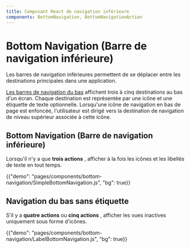 ```yaml
---
title: Composant React de navigation inférieure
components: BottomNavigation, BottomNavigationAction
---
```


# Bottom Navigation (Barre de navigation inférieure)

<p class="description">Les barres de navigation inférieures permettent de se déplacer entre les destinations principales dans une application.</p>

[Les barres de navigation du bas](https://material.io/design/components/bottom-navigation.html) affichent trois à cinq destinations au bas d'un écran. Chaque destination est représentée par une icône et une étiquette de texte optionnelle. Lorsqu'une icône de navigation en bas de page est enfoncée, l'utilisateur est dirigé vers la destination de navigation de niveau supérieur associée à cette icône.

## Bottom Navigation (Barre de navigation inférieure)

Lorsqu'il n'y a que **trois actions** , afficher à la fois les icônes et les libellés de texte en tout temps.

{{"demo": "pages/components/bottom-navigation/SimpleBottomNavigation.js", "bg": true}}

## Navigation du bas sans étiquette

S'il y a **quatre actions** ou **cinq actions** , afficher les vues inactives uniquement sous forme d'icônes.

{{"demo": "pages/components/bottom-navigation/LabelBottomNavigation.js", "bg": true}}
